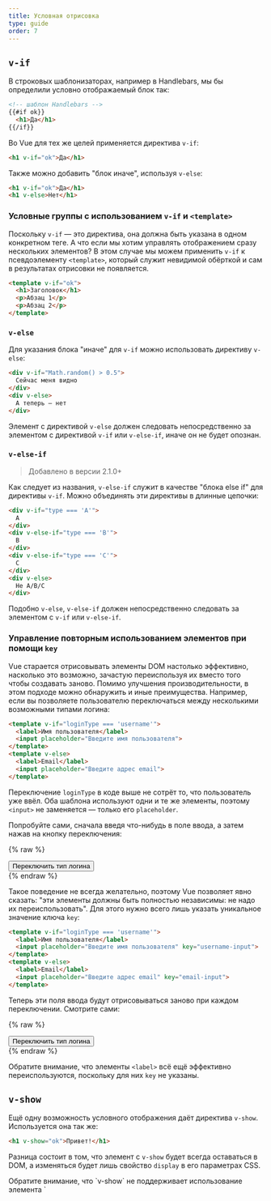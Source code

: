 ```yaml
---
title: Условная отрисовка
type: guide
order: 7
---
```


## `v-if`

В строковых шаблонизаторах, например в Handlebars, мы бы определили условно отображаемый блок так:

``` html
<!-- шаблон Handlebars -->
{{#if ok}}
  <h1>Да</h1>
{{/if}}
```

Во Vue для тех же целей применяется директива `v-if`:

``` html
<h1 v-if="ok">Да</h1>
```

Также можно добавить "блок иначе", используя `v-else`:

``` html
<h1 v-if="ok">Да</h1>
<h1 v-else>Нет</h1>
```

### Условные группы с использованием `v-if` и `<template>`

Поскольку `v-if` — это директива, она должна быть указана в одном конкретном теге. А что если мы хотим управлять отображением сразу нескольких элементов? В этом случае мы можем применить `v-if` к псевдоэлементу `<template>`, который служит невидимой обёрткой и сам в результатах отрисовки не появляется.

``` html
<template v-if="ok">
  <h1>Заголовок</h1>
  <p>Абзац 1</p>
  <p>Абзац 2</p>
</template>
```

### `v-else`

Для указания блока "иначе" для `v-if` можно использовать директиву `v-else`:

``` html
<div v-if="Math.random() > 0.5">
  Сейчас меня видно
</div>
<div v-else>
  А теперь — нет
</div>
```

Элемент с директивой `v-else` должен следовать непосредственно за элементом с директивой `v-if` или `v-else-if`, иначе он не будет опознан.

### `v-else-if`

> Добавлено в версии 2.1.0+

Как следует из названия, `v-else-if` служит в качестве "блока else if" для директивы `v-if`. Можно объединять эти директивы в длинные цепочки:

```html
<div v-if="type === 'A'">
  A
</div>
<div v-else-if="type === 'B'">
  B
</div>
<div v-else-if="type === 'C'">
  C
</div>
<div v-else>
  Не A/B/C
</div>
```

Подобно `v-else`, `v-else-if` должен непосредственно следовать за элементом с `v-if` или `v-else-if`.

### Управление повторным использованием элементов при помощи `key`

Vue старается отрисовывать элементы DOM настолько эффективно, насколько это возможно, зачастую переиспользуя их вместо того чтобы создавать заново. Помимо улучшения производительности, в этом подходе можно обнаружить и иные преимущества. Например, если вы позволяете пользователю переключаться между несколькими возможными типами логина:

``` html
<template v-if="loginType === 'username'">
  <label>Имя пользователя</label>
  <input placeholder="Введите имя пользователя">
</template>
<template v-else>
  <label>Email</label>
  <input placeholder="Введите адрес email">
</template>
```

Переключение `loginType` в коде выше не сотрёт то, что пользователь уже ввёл. Оба шаблона используют одни и те же элементы, поэтому `<input>` не заменяется — только его `placeholder`.

Попробуйте сами, сначала введя что-нибудь в поле ввода, а затем нажав на кнопку переключения:

{% raw %}
<div id="no-key-example" class="demo">
  <div>
    <template v-if="loginType === 'username'">
      <label>Имя пользователя</label>
      <input placeholder="Введите имя пользователя">
    </template>
    <template v-else>
      <label>Email</label>
      <input placeholder="Введите адрес email">
    </template>
  </div>
  <button @click="toggleLoginType">Переключить тип логина</button>
</div>
<script>
new Vue({
  el: '#no-key-example',
  data: {
    loginType: 'username'
  },
  methods: {
    toggleLoginType: function () {
      return this.loginType = this.loginType === 'username' ? 'email' : 'username'
    }
  }
})
</script>
{% endraw %}

Такое поведение не всегда желательно, поэтому Vue позволяет явно сказать: "эти элементы должны быть полностью независимы: не надо их переиспользовать". Для этого нужно всего лишь указать уникальное значение ключа `key`:

``` html
<template v-if="loginType === 'username'">
  <label>Имя пользователя</label>
  <input placeholder="Введите имя пользователя" key="username-input">
</template>
<template v-else>
  <label>Email</label>
  <input placeholder="Введите адрес email" key="email-input">
</template>
```

Теперь эти поля ввода будут отрисовываться заново при каждом переключении. Смотрите сами:

{% raw %}
<div id="key-example" class="demo">
  <div>
    <template v-if="loginType === 'username'">
      <label>Имя пользователя</label>
      <input placeholder="Введите имя пользователя" key="username-input">
    </template>
    <template v-else>
      <label>Email</label>
      <input placeholder="Введите адрес email" key="email-input">
    </template>
  </div>
  <button @click="toggleLoginType">Переключить тип логина</button>
</div>
<script>
new Vue({
  el: '#key-example',
  data: {
    loginType: 'username'
  },
  methods: {
    toggleLoginType: function () {
      return this.loginType = this.loginType === 'username' ? 'email' : 'username'
    }
  }
})
</script>
{% endraw %}

Обратите внимание, что элементы `<label>` всё ещё эффективно переиспользуются, поскольку для них `key` не указаны.

## `v-show`

Ещё одну возможность условного отображения даёт директива `v-show`. Используется она так же:

``` html
<h1 v-show="ok">Привет!</h1>
```

Разница состоит в том, что элемент с `v-show` будет всегда оставаться в DOM, а изменяться будет лишь свойство `display` в его параметрах CSS.

<p class="tip">Обратите внимание, что `v-show` не поддерживает использование элемента `<template>` и не работает с `v-else`.</p>

## `v-if` в сравнении с `v-show`

`v-if` производит "настоящую" условную отрисовку, удостоверяясь что подписчики событий и дочерние компоненты внутри блока должным образом уничтожаются и воссоздаются при изменении истинности управляющего условия.

`v-if` также **ленив**: если условие ложно на момент первоначальной отрисовки, он не произведёт никаких действий — условный блок не будет отображён, пока условие впервые не станет истинным.

`v-show`, напротив, куда проще: элемент всегда присутствует в DOM, и только CSS-свойство переключается в зависимости от значения выражения.

В целом у `v-if` выше затраты на переключения, а у `v-show` более высокие затраты на первичную отрисовку. Так что если вы предполагаете, что переключения будут частыми, используйте `v-show`, если же редкими или вовсе маловероятными — `v-if`.

## `v-if` вместе с `v-for`

При совместном использовании `v-if` и `v-for`, `v-for` имеет более высокий приоритет. Подробности на странице [отрисовки списков](list.html#v-for-и-v-if).
